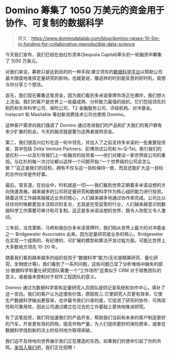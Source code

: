 # Domino 筹集了 1050 万美元的资金用于协作、可复制的数据科学

> 原文：<https://www.dominodatalab.com/blog/domino-raises-10-5m-in-funding-for-collaborative-reproducible-data-science>

今天我们宣布，我们已经在由红杉资本(Sequoia Capital)牵头的一轮融资中筹集了 1050 万美元。

对我们来说，筹款只是达到目的的一种手段:建立领先的[数据科学平台](/blog/what-is-a-data-science-platform)以帮助公司最大限度地发挥定量研究的影响。也就是说，像这样的时刻是反思的好时机，我想与你分享三个想法。

首先，我们现在筹集这笔资金，因为我们看到多米诺骨牌市场正在爆炸，我们想火上浇油。我们的客户是世界上一些最成熟、分析能力最强的组织。它们包括领先的制药和生命科学公司、保险公司、T2 金融服务公司、评级机构、对冲基金。Instacart 和 Mashable 等创新消费技术公司也使用 Domino。

这种客户需求向我们强调了 Domino 通过改进我们的产品和扩大我们的客户群有多少扩展的机会。今天的融资就是要为这两者提供资金。

第二，我们很高兴红杉在这一轮中领先，并加入了之前支持多米诺的一批重要投资者，其中包括 Zetta Venture Partners、彭博测试公司和 In-Q-Tel。吸引我们的是红杉——以及引导我们上一轮融资的投资者——他们对建设一家世界级公司的重视。与红杉的每一次讨论都以这样一个问题开始:“一个世界级的公司会怎么做？”这正是我们的目标，拥有不仅与这一目标保持一致，而且还能扩大这一目标的合作伙伴是件好事。

最后，常言道，在创业中，时机就是一切——我们看到世界正朝着多米诺设想的方向快速发展。越来越多的公司将定量研究和数据科学作为核心组织能力进行投资。随着这项工作越来越接近业务的核心，人们越来越多地通过协作来完成。公司比以往任何时候都更加关注知识的复合，尤其是在受监管的行业，人们越来越意识到数据科学工作需要可审计和可复制。这正是多米诺设想的世界，既令人欣慰又令人激动。

三年前，当克里斯、马修和我创办多米诺骨牌时，我们刚从世界上最大的对冲基金之一 Bridgewater Associates 出来。因为定量研究是业务的核心，Bridgewater 在实现一个成熟的、有纪律的、可扩展的模型和算法开发过程方面，可能比世界上大多数地方领先 10-20 年。

随着我们看到越来越多的组织投资于“数据科学”能力(无论是精算研究、量化研究、生物统计等)，我们看到了一系列问题，这些问题凸显了分析堆栈中缺失的部分:数据科学和量化研究团队需要一个“工作场所”这类似于 CRM 对于销售团队的意义，或者版本控制对于软件工程团队的意义。

Domino 通过为数据科学家和定量研究人员团队提供记录系统和协作中心，填补了这一空白。我们的客户认为这很有价值，原因有三:它使研究人员更有效率，它使生产数据科学输出更容易，也许最令我们兴奋的是，它促进了研究的协作、可再现性和可重用性，因此公司通过建立在过去的工作基础上更快地推进研究。

有了这笔投资，我们将加速我们的产品开发，帮助我们当前和未来的客户制造更好的汽车，开发更有效的药物，提高作物产量，为人们提供更好的保险费率，或者在数据科学找到新的沃土的任何地方取得突破。

我们迫不及待地向世界展示我们正在建造的东西。如果我们的使命引起了你的共鸣，[来加入我们吧](https://www.dominodatalab.com/careers?utm_source=blog&utm_medium=post&utm_campaign=domino-raises-10-5m-in-funding-for-collaborative-reproducible-data-science)，我们正在招聘！